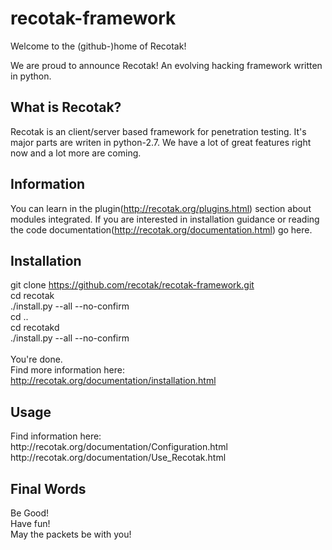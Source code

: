 # recotak-framework

Welcome to the (github-)home of Recotak!

We are proud to announce Recotak! An evolving hacking framework written in python.

<h2>What is Recotak?</h2>

Recotak is an client/server based framework for penetration testing. It's major parts are writen in python-2.7.
We have a lot of great features right now and a lot more are coming.

<h2>Information</h2>

You can learn in the plugin(http://recotak.org/plugins.html) section about modules integrated. If you are interested in
installation guidance or reading the code documentation(http://recotak.org/documentation.html) go here.

<h2>Installation</h2>


git clone https://github.com/recotak/recotak-framework.git<br>
cd recotak<br>
./install.py --all --no-confirm<br>
cd ..<br>
cd recotakd<br>
./install.py --all --no-confirm<br>
<br>
You're done.<br>
Find more information here: http://recotak.org/documentation/installation.html

<h2>Usage</h2>
Find information here: <br>
http://recotak.org/documentation/Configuration.html<br>
http://recotak.org/documentation/Use_Recotak.html<br>

<h2>Final Words</h2>

Be Good!<br>
Have fun!<br>
May the packets be with you!<br>
